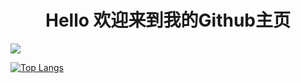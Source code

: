 <h1 align="center">Hello 欢迎来到我的Github主页</h1>

![](https://komarev.com/ghpvc/?username=your-hz64-username&color=green)

[![Top Langs](https://github-readme-stats.vercel.app/api/top-langs/?username=hz64&layout=compact)](https://github.com/hz64/github-readme-stats)
